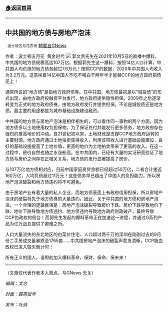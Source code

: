 ###  [:house:返回首頁](https://github.com/ourhimalayas/txt)
---


## 中共国的地方债与房地产泡沫
` 波士顿五月花农场` [轉載自GNews](https://gnews.org/zh-hans/1577343/)

作者：波士顿五月花  黄金时代
![](https://assets.gnews.org/wp-content/uploads/2021/10/20211006-5.jpg)
郭文贵先生在2021年10月5日的直播中爆料，中共国的地方债规模高达107万亿。根据郭先生这一爆料，按照14亿人口计算，中共国人均负担的地方债务超过7.6万元！按照CCP的数据，2020年中共国人均收入为3.2万元。这意味着14亿中国人不吃不喝白干两年半才能替CCP的地方政府把债还上！

通常所说的“地方债”是指地方政府债券。在中共国，地方债最初是以“城投债”的形式出现，由地方政府投融资平台发行，地方政府提供隐性担保。2009年之后逐渐转变为正式的地方政府债券，由地方政府发行并提供担保。不论是城投债还是地方债，最主要的用途都是为城市基础设施建设融资。

中共国的地方债与房地产泡沫是相伴相生的，可以看作同一事物的两个方面。因为地方债多以土地使用权为担保物，为了保证兑付并能发行更多债务，地方政府存在强烈的推高地价的冲动。自21世纪初以来，土地财政是支撑CCP地方政府运转的主要财源。地方政府通过土地拍卖获得收入，利用该项收入进行基础设施建设，良好的基础设施提高了土地价值，更高的地价为土地拍卖带来了更高的收入。在这一过程中，房价自然也随之水涨船高。在中共国内，已经有大量的实证研究验证了地方债与房价之间存在正相关关系，地方债的发行显著提高了房价。

与107万亿地方债相对应，目前中国家庭房贷余额已经超过50万亿，二者合计接近160万亿，人均负债超过11万元！这些债务早已超出了中国人的负担能力，所以房地产泡沫破裂和地方债违约将不可避免。

由于房地产业有着大量的私人企业，而地方债表面上有政府信用担保，所以房地产泡沫的破裂将先于地方债券的大量违约。因此，关于中共国的地方债和房地产泡沫，一个合理的逻辑推演是：房地产泡沫破裂导致房价下跌、房价下跌导致地价下跌、地价下跌导致地方债违约、地方债违约导致地方政府财政破产，最终导致CCP伪政权的倒台！而郭先生发起的爆料革命正在加速这一进程，并通过G系列产品为亿万战友提供了避难之所。

人口大量流失的东北地区的白菜价住宅、人口超过两千万的深圳在刚刚过去的9月份二手房成交量暴跌至1765套……中共国房地产泡沫的破裂声愈发清晰，CCP吸血政权已进入毁灭倒计时！

所有正义的国人，请即刻加入爆料革命，保财、保命、保未来！

* * *

（文章仅代表作者本人观点，与GNews 无关）

*编辑：文合*

*封面：霹雳鼠年*

*发布：吐纳*
